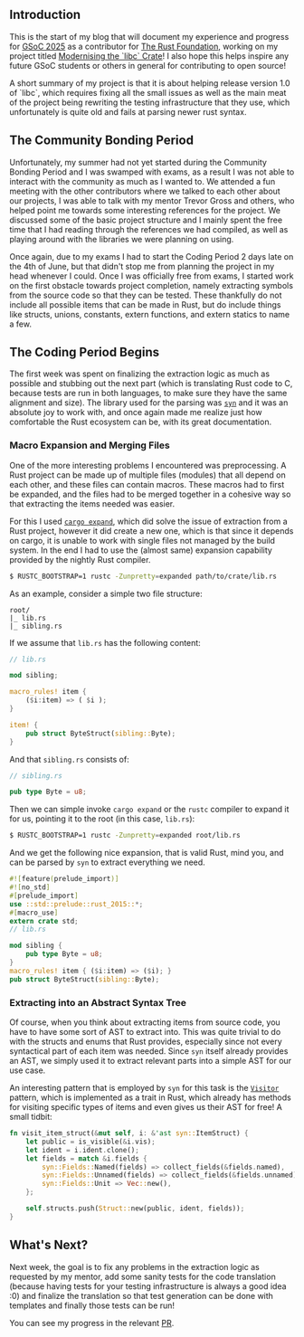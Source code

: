 
## Introduction

This is the start of my blog that will document my experience and progress for [GSoC 2025](https://summerofcode.withgoogle.com/) as a contributor for [The Rust Foundation](https://www.rust-lang.org/), working on my project titled [Modernising the \`libc\` Crate](https://mbyx.github.io/gsoc25_blog/Proposal.pdf)! I also hope this helps inspire any future GSoC students or others in general for contributing to open source!

A short summary of my project is that it is about helping release version 1.0 of \`libc\`, which requires fixing all the small issues as well as the main meat of the project being rewriting the testing infrastructure that they use, which unfortunately is quite old and fails at parsing newer rust syntax.

## The Community Bonding Period

Unfortunately, my summer had not yet started during the Community Bonding Period and I was swamped with exams, as a result I was not able to interact with the community as much as I wanted to. We attended a fun meeting with the other contributors where we talked to each other about our projects, I was able to talk with my mentor Trevor Gross and others, who helped point me towards some interesting references for the project. We discussed some of the basic project structure and I mainly spent the free time that I had reading through the references we had compiled, as well as playing around with the libraries we were planning on using.

Once again, due to my exams I had to start the Coding Period 2 days late on the 4th of June, but that didn't stop me from planning the project in my head whenever I could. Once I was officially free from exams, I started work on the first obstacle towards project completion, namely extracting symbols from the source code so that they can be tested. These thankfully do not include all possible items that can be made in Rust, but do include things like structs, unions, constants, extern functions, and extern statics to name a few.

## The Coding Period Begins
The first week was spent on finalizing the extraction logic as much as possible and stubbing out the next part (which is translating Rust code to C, because tests are run in both languages, to make sure they have the same alignment and size). The library used for the parsing was [`syn`](https://crates.io/crates/syn) and it was an absolute joy to work with, and once again made me realize just how comfortable the Rust ecosystem can be, with its great documentation.

### Macro Expansion and Merging Files
One of the more interesting problems I encountered was preprocessing. A Rust project can be made up of multiple files (modules) that all depend on each other, and these files can contain macros. These macros had to first be expanded, and the files had to be merged together in a cohesive way so that extracting the items needed was easier.

For this I used [`cargo expand`](https://github.com/dtolnay/cargo-expand), which did solve the issue of extraction from a Rust project, however it did create a new one, which is that since it depends on cargo, it is unable to work with single files not managed by the build system. In the end I had to use the (almost same) expansion capability provided by the nightly Rust compiler.
```sh
$ RUSTC_BOOTSTRAP=1 rustc -Zunpretty=expanded path/to/crate/lib.rs
```

As an example, consider a simple two file structure:
```
root/
|_ lib.rs
|_ sibling.rs
```

If we assume that `lib.rs` has the following content:
```rust
// lib.rs

mod sibling;

macro_rules! item {
    ($i:item) => ( $i );
}

item! {
    pub struct ByteStruct(sibling::Byte);
}
```
And that `sibling.rs` consists of:
```rust
// sibling.rs

pub type Byte = u8;
```

Then we can simple invoke `cargo expand` or the `rustc` compiler to expand it for us, pointing it to the root (in this case, `lib.rs`):
```sh
$ RUSTC_BOOTSTRAP=1 rustc -Zunpretty=expanded root/lib.rs
```

And we get the following nice expansion, that is valid Rust, mind you, and can be parsed by `syn` to extract everything we need.
```rust
#![feature(prelude_import)]
#![no_std]
#[prelude_import]
use ::std::prelude::rust_2015::*;
#[macro_use]
extern crate std;
// lib.rs

mod sibling {
    pub type Byte = u8;
}
macro_rules! item { ($i:item) => ($i); }
pub struct ByteStruct(sibling::Byte);
```


### Extracting into an Abstract Syntax Tree
Of course, when you think about extracting items from source code, you have to have some sort of AST to extract into. This was quite trivial to do with the structs and enums that Rust provides, especially since not every syntactical part of each item was needed. Since `syn` itself already provides an AST, we simply used it to extract relevant parts into a simple AST for our use case.

An interesting pattern that is employed by `syn` for this task is the [`Visitor`](https://en.wikipedia.org/wiki/Visitor_pattern) pattern, which is implemented as a trait in Rust, which already has methods for visiting specific types of items and even gives us their AST for free! A small tidbit:
```rust
fn visit_item_struct(&mut self, i: &'ast syn::ItemStruct) {
    let public = is_visible(&i.vis);
    let ident = i.ident.clone();
    let fields = match &i.fields {
        syn::Fields::Named(fields) => collect_fields(&fields.named),
        syn::Fields::Unnamed(fields) => collect_fields(&fields.unnamed),
        syn::Fields::Unit => Vec::new(),
    };

    self.structs.push(Struct::new(public, ident, fields));
}
```


## What's Next?
Next week, the goal is to fix any problems in the extraction logic as requested by my mentor, add some sanity tests for the code translation (because having tests for your testing infrastructure is always a good idea :0) and finalize the translation so that test generation can be done with templates and finally those tests can be run!

You can see my progress in the relevant [PR](https://github.com/rust-lang/libc/pull/4477).
